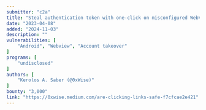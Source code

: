 ```yaml
---
submitter: "c2a"
title: "Steal authentication token with one-click on misconfigured WebView."
date: "2023-04-08"
added: "2024-11-03"
description: ""
vulnerabilities: [
    "Android", "Webview", "Account takeover"
]
programs: [
    "undisclosed"
]
authors: [
    "Kerolos A. Saber (@0xWise)"
]
bounty: "3,000"
link: "https://0xwise.medium.com/are-clicking-links-safe-f7cfcae2e421"
---
```





